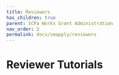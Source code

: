 ```yaml
---
title: Reviewers
has_children: true
parent: SCPa Works Grant Administration
nav_order: 2
permalink: docs/smapply/reviewers
---
```


# Reviewer Tutorials
